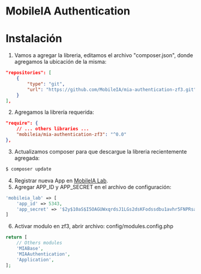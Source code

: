 # MobileIA Authentication

# Instalación

1. Vamos a agregar la libreria, editamos el archivo "composer.json", donde agregamos la ubicación de la misma:
```json
"repositories": [
    {
        "type": "git",
        "url": "https://github.com/MobileIA/mia-authentication-zf3.git"
    }
],
```
2. Agregamos la librería requerida:
```json
"require": {
    // ... others libraries ...
    "mobileia/mia-authentication-zf3": "^0.0"
},
```
3. Actualizamos composer para que descargue la libreria recientemente agregada:
```bash
$ composer update
```
4. Registrar nueva App en [MobileIA Lab](http://lab.mobileia.com).
5. Agregar APP_ID y APP_SECRET en el archivo de configuración:
```php
'mobileia_lab' => [
    'app_id' => 5343,
    'app_secret' => '$2y$10aS$I5OAGUWxqrdsJ1LGs2dsKFodssdbu1avhr5FNPRsal.aZWBossp933r9NFPzu'
]
```
6. Activar modulo en zf3, abrir archivo: config/modules.config.php
```php
return [
    // Others modules
    'MIABase',
    'MIAAuthentication',
    'Application',
];
```